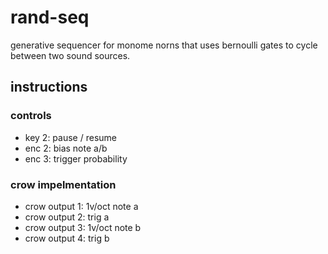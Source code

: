 # rand-seq
generative sequencer for monome norns that uses bernoulli gates to cycle between two sound sources.

## instructions
### controls
- key 2: pause / resume
- enc 2: bias note a/b
- enc 3: trigger probability

### crow impelmentation
- crow output 1: 1v/oct note a
- crow output 2: trig a
- crow output 3: 1v/oct note b
- crow output 4: trig b
